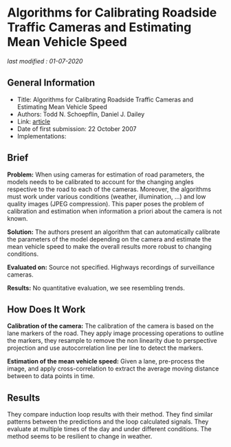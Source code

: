 # Algorithms for Calibrating Roadside Traffic Cameras and Estimating Mean Vehicle Speed

_last modified : 01-07-2020_

## General Information

- Title: Algorithms for Calibrating Roadside Traffic Cameras and Estimating Mean Vehicle Speed
- Authors:  Todd N. Schoepflin, Daniel J. Dailey
- Link: [article](https://ieeexplore.ieee.org/document/4357806)
- Date of first submission: 22 October 2007
- Implementations:

## Brief

**Problem:** When using cameras for estimation of road parameters, the models needs to be calibrated to account for the changing angles respective to the road to each of the cameras. Moreover, the algorithms must work under various conditions (weather, illumination, ...) and low quality images (JPEG compression). This paper poses the problem of calibration and estimation when information a priori about the camera is not known.

**Solution:** The authors present an algorithm that can automatically calibrate the parameters of the model depending on the camera and estimate the mean vehicle speed to make the overall results more robust to changing conditions.

**Evaluated on:** Source not specified. Highways recordings of surveillance cameras.

**Results:** No quantitative evaluation, we see resembling trends.

## How Does It Work

**Calibration of the camera:** The calibration of the camera is based on the lane markers of the road. They apply image processing operations to outline the markers, they resample to remove the non linearity due to perspective projection and use autocorrelation line per line to detect the markers.

**Estimation of the mean vehicle speed:** Given a lane, pre-process the image, and apply cross-correlation to extract the average moving distance between to data points in time.

## Results

They compare induction loop results with their method. They find similar patterns between the predictions and the loop calculated signals. They evaluate at multiple times of the day and under different conditions. The method seems to be resilient to change in weather.
